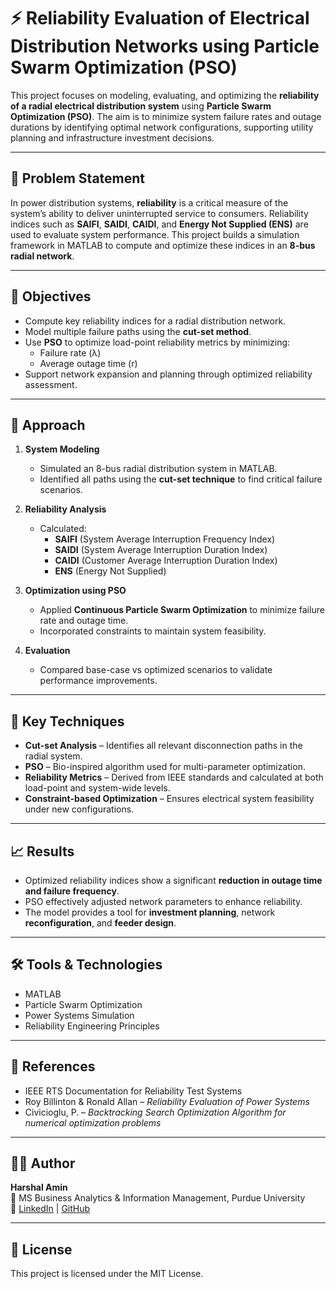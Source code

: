# ⚡ Reliability Evaluation of Electrical Distribution Networks using Particle Swarm Optimization (PSO)

This project focuses on modeling, evaluating, and optimizing the **reliability of a radial electrical distribution system** using **Particle Swarm Optimization (PSO)**. The aim is to minimize system failure rates and outage durations by identifying optimal network configurations, supporting utility planning and infrastructure investment decisions.

---

## 📌 Problem Statement

In power distribution systems, **reliability** is a critical measure of the system’s ability to deliver uninterrupted service to consumers. Reliability indices such as **SAIFI**, **SAIDI**, **CAIDI**, and **Energy Not Supplied (ENS)** are used to evaluate system performance. This project builds a simulation framework in MATLAB to compute and optimize these indices in an **8-bus radial network**.

---

## 🎯 Objectives

- Compute key reliability indices for a radial distribution network.
- Model multiple failure paths using the **cut-set method**.
- Use **PSO** to optimize load-point reliability metrics by minimizing:
  - Failure rate (λ)
  - Average outage time (r)
- Support network expansion and planning through optimized reliability assessment.

---

## 🧪 Approach

1. **System Modeling**
   - Simulated an 8-bus radial distribution system in MATLAB.
   - Identified all paths using the **cut-set technique** to find critical failure scenarios.

2. **Reliability Analysis**
   - Calculated:
     - **SAIFI** (System Average Interruption Frequency Index)
     - **SAIDI** (System Average Interruption Duration Index)
     - **CAIDI** (Customer Average Interruption Duration Index)
     - **ENS** (Energy Not Supplied)

3. **Optimization using PSO**
   - Applied **Continuous Particle Swarm Optimization** to minimize failure rate and outage time.
   - Incorporated constraints to maintain system feasibility.

4. **Evaluation**
   - Compared base-case vs optimized scenarios to validate performance improvements.

---

## 🧠 Key Techniques

- **Cut-set Analysis** – Identifies all relevant disconnection paths in the radial system.
- **PSO** – Bio-inspired algorithm used for multi-parameter optimization.
- **Reliability Metrics** – Derived from IEEE standards and calculated at both load-point and system-wide levels.
- **Constraint-based Optimization** – Ensures electrical system feasibility under new configurations.

---

## 📈 Results

- Optimized reliability indices show a significant **reduction in outage time and failure frequency**.
- PSO effectively adjusted network parameters to enhance reliability.
- The model provides a tool for **investment planning**, network **reconfiguration**, and **feeder design**.

---

## 🛠 Tools & Technologies

- MATLAB
- Particle Swarm Optimization
- Power Systems Simulation
- Reliability Engineering Principles

---

## 📌 References

- IEEE RTS Documentation for Reliability Test Systems  
- Roy Billinton & Ronald Allan – *Reliability Evaluation of Power Systems*  
- Civicioglu, P. – *Backtracking Search Optimization Algorithm for numerical optimization problems*

---

## 👨‍💻 Author

**Harshal Amin**  
📍 MS Business Analytics & Information Management, Purdue University  
🔗 [LinkedIn](https://linkedin.com/in/amin82) | [GitHub](https://github.com/harshal2962)

---

## 📝 License

This project is licensed under the MIT License.
